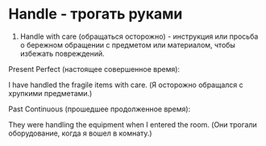 # Handle - трогать руками

1. Handle with care (обращаться осторожно) - инструкция или просьба о бережном обращении с предметом или материалом, чтобы избежать повреждений.

Present Perfect (настоящее совершенное время):

I have handled the fragile items with care. (Я осторожно обращался с хрупкими предметами.)

Past Continuous (прошедшее продолженное время):

They were handling the equipment when I entered the room. (Они трогали оборудование, когда я вошел в комнату.)
